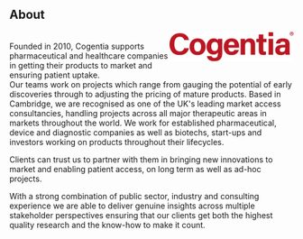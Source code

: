 ## About
<body>
<img src="/profile/Cogentia-logo-RED-4-XLARGE-1200x288px.jpg" width="220" align="right" />
<br/>
Founded in 2010, Cogentia supports pharmaceutical and healthcare companies in getting their products to market and ensuring patient uptake.
<br/>
Our teams work on projects which range from gauging the potential of early discoveries through to adjusting the pricing of mature products. Based in Cambridge, we are recognised as one of the UK's leading market access consultancies, handling projects across all major therapeutic areas in markets throughout the world. We work for established pharmaceutical, device and diagnostic companies as well as biotechs, start-ups and investors working on products throughout their lifecycles.

Clients can trust us to partner with them in bringing new innovations to market and enabling patient access, on long term as well as ad-hoc projects.

With a strong combination of public sector, industry and consulting experience we are able to deliver genuine insights across multiple stakeholder perspectives ensuring that our clients get both the highest quality research and the know-how to make it count.
